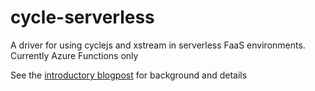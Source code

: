 # cycle-serverless
A driver for using cyclejs and xstream in serverless FaaS environments. Currently Azure Functions only 

See the [introductory blogpost](http://opendirective.net/blog/2016/10/exploring-reactive-streams-with-serverless-xstream-cyclejs-and-azure-functions/) for background and details
